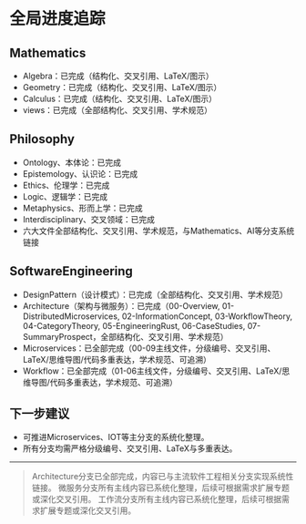 # 全局进度追踪

## Mathematics

- Algebra：已完成（结构化、交叉引用、LaTeX/图示）
- Geometry：已完成（结构化、交叉引用、LaTeX/图示）
- Calculus：已完成（结构化、交叉引用、LaTeX/图示）
- views：已完成（全部结构化、交叉引用、学术规范）

## Philosophy

- Ontology、本体论：已完成
- Epistemology、认识论：已完成
- Ethics、伦理学：已完成
- Logic、逻辑学：已完成
- Metaphysics、形而上学：已完成
- Interdisciplinary、交叉领域：已完成
- 六大文件全部结构化、交叉引用、学术规范，与Mathematics、AI等分支系统链接

## SoftwareEngineering

- DesignPattern（设计模式）：已完成（全部结构化、交叉引用、学术规范）
- Architecture（架构与微服务）：已完成（00-Overview, 01-DistributedMicroservices, 02-InformationConcept, 03-WorkflowTheory, 04-CategoryTheory, 05-EngineeringRust, 06-CaseStudies, 07-SummaryProspect，全部结构化、交叉引用、学术规范）
- Microservices：已全部完成（00-09主线文件，分级编号、交叉引用、LaTeX/思维导图/代码多重表达，学术规范、可追溯）
- Workflow：已全部完成（01-06主线文件，分级编号、交叉引用、LaTeX/思维导图/代码多重表达，学术规范、可追溯）

## 下一步建议

- 可推进Microservices、IOT等主分支的系统化整理。
- 所有分支均需严格分级编号、交叉引用、LaTeX与多重表达。

---

> Architecture分支已全部完成，内容已与主流软件工程相关分支实现系统性链接。
> 微服务分支所有主线内容已系统化整理，后续可根据需求扩展专题或深化交叉引用。
> 工作流分支所有主线内容已系统化整理，后续可根据需求扩展专题或深化交叉引用。

